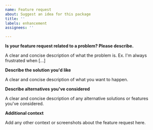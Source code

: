 ```yaml
---
name: Feature request
about: Suggest an idea for this package
title: ''
labels: enhancement
assignees: ''

---
```


**Is your feature request related to a problem? Please describe.**  

A clear and concise description of what the problem is. Ex. I'm always frustrated when [...]

**Describe the solution you'd like**

A clear and concise description of what you want to happen.

**Describe alternatives you've considered**  

A clear and concise description of any alternative solutions or features you've considered.

**Additional context**  

Add any other context or screenshots about the feature request here.
